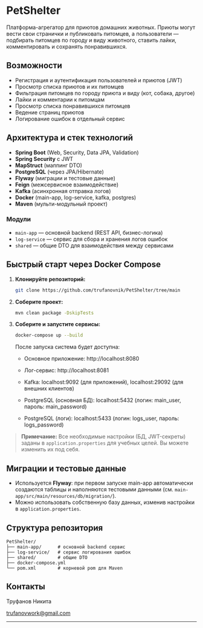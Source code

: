 # PetShelter

Платформа-агрегатор для приютов домашних животных. Приюты могут вести свои странички и публиковать питомцев, а пользователи — подбирать питомцев по городу и виду животного, ставить лайки, комментировать и сохранять понравившихся.

## Возможности
- Регистрация и аутентификация пользователей и приютов (JWT)
- Просмотр списка приютов и их питомцев
- Фильтрация питомцев по городу приюта и виду (кот, собака, другое)
- Лайки и комментарии к питомцам
- Просмотр списка понравившихся питомцев
- Ведение страниц приютов
- Логирование ошибок в отдельный сервис

## Архитектура и стек технологий
- **Spring Boot** (Web, Security, Data JPA, Validation)
- **Spring Security** с JWT
- **MapStruct** (маппинг DTO)
- **PostgreSQL** (через JPA/Hibernate)
- **Flyway** (миграции и тестовые данные)
- **Feign** (межсервисное взаимодействие)
- **Kafka** (асинхронная отправка логов)
- **Docker** (main-app, log-service, kafka, postgres)
- **Maven** (мульти-модульный проект)

### Модули
- `main-app` — основной backend (REST API, бизнес-логика)
- `log-service` — сервис для сбора и хранения логов ошибок
- `shared` — общие DTO для взаимодействия между сервисами

## Быстрый старт через Docker Compose

1. **Клонируйте репозиторий:**
   ```bash
   git clone https://github.com/trufanovnik/PetShelter/tree/main
   ```
2. **Соберите проект:**
   ```bash
   mvn clean package -DskipTests
   ```
3. **Соберите и запустите сервисы:**
   ```bash
   docker-compose up --build
   ```
   После запуска система будет доступна:

   - Основное приложение: http://localhost:8080

   - Лог-сервис: http://localhost:8081

   - Kafka: localhost:9092 (для приложений), localhost:29092 (для внешних клиентов)

   - PostgreSQL (основная БД): localhost:5432 (логин: main_user, пароль: main_password)

   - PostgreSQL (логи): localhost:5433 (логин: logs_user, пароль: logs_password)

> **Примечание:** Все необходимые настройки (БД, JWT-секреты) заданы в `application.properties` для учебных целей. Вы можете изменить их под себя.

## Миграции и тестовые данные
- Используется **Flyway**: при первом запуске main-app автоматически создаются таблицы и наполняются тестовыми данными (см. `main-app/src/main/resources/db/migration/`).
- Можно использовать собственную базу данных, изменив настройки в `application.properties`.

## Структура репозитория
```
PetShelter/
├── main-app/      # основной backend сервис
├── log-service/   # сервис логирования ошибок
├── shared/        # общие DTO
├── docker-compose.yml
└── pom.xml        # корневой pom для Maven
```

## Контакты
Труфанов Никита

trufanovwork@gmail.com

---